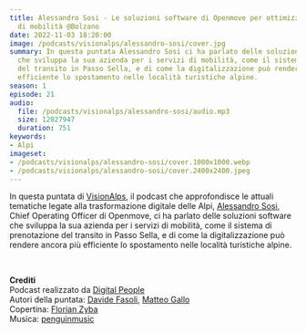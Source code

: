 ```yaml
---
title: Alessandro Sosi - Le soluzioni software di Openmove per ottimizzare i servizi
  di mobilità @Bolzano
date: 2022-11-03 18:20:00
image: /podcasts/visionalps/alessandro-sosi/cover.jpg
summary: In questa puntata Alessandro Sosi ci ha parlato delle soluzioni software
  che sviluppa la sua azienda per i servizi di mobilità, come il sistema di prenotazione
  del transito in Passo Sella, e di come la digitalizzazione può rendere ancora più
  efficiente lo spostamento nelle località turistiche alpine.
season: 1
episode: 21
audio:
  file: /podcasts/visionalps/alessandro-sosi/audio.mp3
  size: 12027947
  duration: 751
keywords:
- Alpi
imageset:
- /podcasts/visionalps/alessandro-sosi/cover.1000x1000.webp
- /podcasts/visionalps/alessandro-sosi/cover.2400x2400.jpeg
---
```


In questa puntata di [VisionAlps](https://www.visionalps.com/), il podcast che approfondisce le attuali tematiche legate alla trasformazione digitale delle Alpi, [Alessandro Sosi](https://www.linkedin.com/in/alessandrososi/), Chief Operating Officer di Openmove, ci ha parlato delle soluzioni software che sviluppa la sua azienda per i servizi di mobilità, come il sistema di prenotazione del transito in Passo Sella, e di come la digitalizzazione può rendere ancora più efficiente lo spostamento nelle località turistiche alpine.

<br>

**Crediti**<br>
Podcast realizzato da [Digital People](https://w3id.org/digitalpeople)<br>
Autori della puntata: [Davide Fasoli](https://www.linkedin.com/in/davide-fasoli-2b3246179/), [Matteo Gallo](https://www.linkedin.com/in/matteo-gallo-4a5ab31a8/)<br>
Copertina: [Florian Zyba](https://www.linkedin.com/in/florian-zyba/)<br>
Musica: [penguinmusic](https://pixabay.com/users/penguinmusic-24940186/)